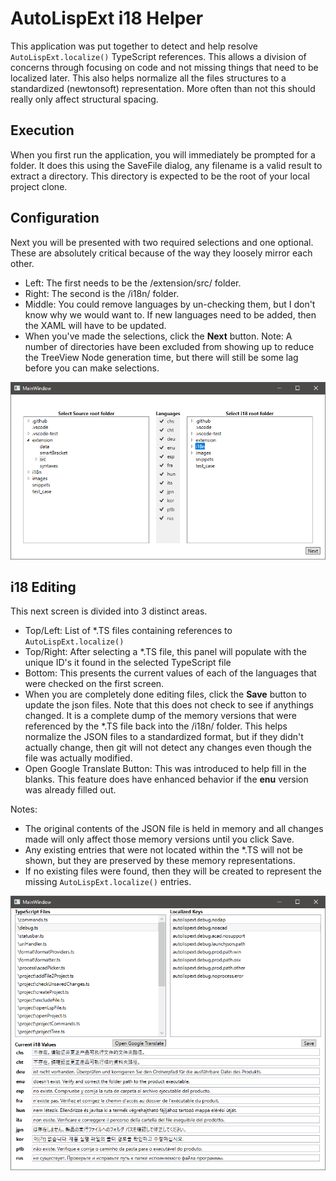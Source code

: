 # AutoLispExt i18 Helper
This application was put together to detect and help resolve `AutoLispExt.localize()` TypeScript references. This allows a division of concerns through focusing on code and not missing things that need to be localized later. This also helps normalize all the files structures to a standardized (newtonsoft) representation. More often than not this should really only affect structural spacing.

## Execution
When you first run the application, you will immediately be prompted for a folder. It does this using the SaveFile dialog, any filename is a valid result to extract a directory. This directory is expected to be the root of your local project clone.

## Configuration
Next you will be presented with two required selections and one optional. These are absolutely critical because of the way they loosely mirror each other. 
- Left: The first needs to be the /extension/src/ folder. 
- Right: The second is the /i18n/ folder. 
- Middle: You could remove languages by un-checking them, but I don't know why we would want to. If new languages need to be added, then the XAML will have to be updated.
- When you've made the selections, click the **Next** button.
Note: A number of directories have been excluded from showing up to reduce the TreeView Node generation time, but there will still be some lag before you can make selections.

![](./images/screen1.png)

## i18 Editing
This next screen is divided into 3 distinct areas.
- Top/Left: List of *.TS files containing references to `AutoLispExt.localize()`
- Top/Right: After selecting a *.TS file, this panel will populate with the unique ID's it found in the selected TypeScript file
- Bottom: This presents the current values of each of the languages that were checked on the first screen.
- When you are completely done editing files, click the **Save** button to update the json files. Note that this does not check to see if anythings changed. It is a complete dump of the memory versions that were referenced by the *.TS file back into the /i18n/ folder. This helps normalize the JSON files to a standardized format, but if they didn't actually change, then git will not detect any changes even though the file was actually modified.
- Open Google Translate Button: This was introduced to help fill in the blanks. This feature does have enhanced behavior if the **enu** version was already filled out.

Notes: 
- The original contents of the JSON file is held in memory and all changes made will only affect those memory versions until you click Save.
- Any existing entries that were not located within the *.TS will not be shown, but they are preserved by these memory representations.
- If no existing files were found, then they will be created to represent the missing `AutoLispExt.localize()` entries.

![](./images/screen2.png)